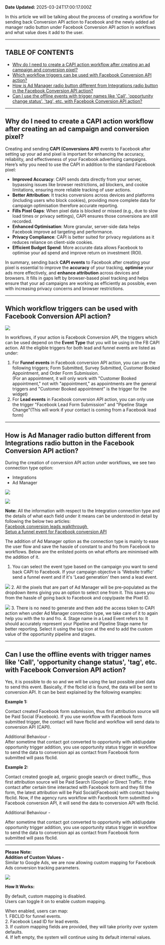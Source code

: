 **Date Updated:** 2025-03-24T17:00:17.000Z

In this article we will be talking about the process of creating a workflow for sending back Conversion API action to Facebook and the newly added ad manager radio button under Facebook Conversion API action in workflows and what value does it add to the user.

---

## **TABLE OF CONTENTS**

  
* [Why do I need to create a CAPI action workflow after creating an ad campaign and conversion pixel?](#Why-do-I-need-to-create-a-CAPI-action-workflow-after-creating-an-ad-campaign-and-conversion-pixel?)
* [Which workflow triggers can be used with Facebook Conversion API action?](#Which-workflow-triggers-can-be-used-with-Facebook-Conversion-API-action?)
* [How is Ad Manager radio button different from Integrations radio button in the Facebook Conversion API action?](#How-is-Ad-Manager-radio-button-different-from-Integrations-radio-button-in-the-Facebook-Conversion-API-action?)
* [Can I use the offline events with trigger names like 'Call', 'opportunity change status', 'tag', etc. with Facebook Conversion API action?](#Can-I-use-the-offline-events-with-trigger-names-like-'Call',-'opportunity-change-status',-'tag',-etc.-with-Facebook-Conversion-API-action?)

  
---

## **Why do I need to create a CAPI action workflow after creating an ad campaign and conversion pixel?**

  
Creating and sending **CAPI (Conversions API)** events to Facebook after setting up your ad and pixel is important for enhancing the accuracy, reliability, and effectiveness of your Facebook advertising campaigns. Here’s why you need to use the CAPI in addition to the standard Facebook pixel:

  
* **Improved Accuracy**: CAPI sends data directly from your server, bypassing issues like browser restrictions, ad blockers, and cookie limitations, ensuring more reliable tracking of user actions.
* **Better Attribution**: It tracks conversions across devices and platforms (including users who block cookies), providing more complete data for campaign optimisation therefore accurate reporting.
* **Fills Pixel Gaps**: When pixel data is blocked or missed (e.g., due to slow load times or privacy settings), CAPI ensures those conversions are still recorded.
* **Enhanced Optimisation**: More granular, server-side data helps Facebook improve ad targeting and performance.
* **Privacy Compliance**: CAPI is better suited for privacy regulations as it reduces reliance on client-side cookies.
* **Efficient Budget Spend**: More accurate data allows Facebook to optimise your ad spend and improve return on investment (ROI).

  
In summary, sending back **CAPI events** to Facebook after creating your pixel is essential to improve the **accuracy** of your tracking, **optimise** your ads more effectively, and **enhance attribution** across devices and browsers. It fills in gaps left by browser-based pixel tracking and helps ensure that your ad campaigns are working as efficiently as possible, even with increasing privacy concerns and browser restrictions.

  
---

## **Which workflow triggers can be used with Facebook Conversion API action?**

  
![](https://s3.amazonaws.com/cdn.freshdesk.com/data/helpdesk/attachments/production/155037638079/original/CL4W8FAhtV-LjEKe9VfqBVqFAUa_pIhS0A.png?1733217275)

  
In workflows, if your action is Facebook Conversion API, the triggers which can be used depend on the **Event Type** that you will be using in the FB CAPI action. All the eligible triggers for both lead and funnel events are listed as under:

1. For **Funnel events** in Facebook conversion API action, you can use the following triggers; Form Submitted, Survey Submitted, Customer Booked Appointment, and Order Form Submission.  
(For an appointment, it will only work with "Customer Booked appointment," not with "appointment," as appointments are the general triggers and "Customer Booked appointment" is the trigger for the widget)
2. For **Lead events** in Facebook conversion API action, you can only use the trigger "Facebook Lead Form Submission" and "Pipeline Stage Change"(This will work if your contact is coming from a Facebook lead form)

---

## **How is Ad Manager radio button different from Integrations radio button in the Facebook Conversion API action?**

  
During the creation of conversion API action under workflows, we see two connection type option:

* Integrations
* Ad Manager

![](https://s3.amazonaws.com/cdn.freshdesk.com/data/helpdesk/attachments/production/155037640699/original/XgEzH7KgUbwqwsE11_g8-9NOhFn2fjbNtg.png?1733218709)

  
![](https://s3.amazonaws.com/cdn.freshdesk.com/data/helpdesk/attachments/production/155037642428/original/1iwxoBDshNInBgDVWRqYNhbg_m_Qipp2CA.png?1733219741)

  
**Note:** All the information with respect to the Integration connection type and the details of what each field under it means can be understood in detail by following the below two articles:[](https://help.gohighlevel.com/support/solutions/articles/48001233833-facebook-conversion-leads-walkthrough)  
[Facebook conversion leads walkthrough ](https://help.gohighlevel.com/support/solutions/articles/48001233833-facebook-conversion-leads-walkthrough)[](https://help.gohighlevel.com/support/solutions/articles/48001236281-how-to-set-up-a-funnel-event-pixel-for-facebook-conversion-api-)  
[Setup a funnel event for Facebook conversion API](https://help.gohighlevel.com/support/solutions/articles/48001236281-how-to-set-up-a-funnel-event-pixel-for-facebook-conversion-api-)

  
The addition of Ad Manager option as the connection type is mainly to ease the user flow and save the hassle of constant to and fro from Facebook to workflows. Below are the enlisted points on what efforts are minimised with the addition of it.

  
1. You can select the event type based on the campaign you want to send back CAPI to Facebook. If your campaign objective is 'Website traffic' send a funnel event and if it's 'Lead generation' then send a lead event.  
    
![](https://s3.amazonaws.com/cdn.freshdesk.com/data/helpdesk/attachments/production/155037642569/original/ti2vYHAvUK-6ccMIVPu3FfsPaaL1air54A.png?1733219814)
2. All the pixels that are part of Ad Manager will be pre-populated as the dropdown items giving you an option to select one from it. This saves you from the hassle of going back to Facebook and copy/paste the Pixel ID.  
    
![](https://s3.amazonaws.com/cdn.freshdesk.com/data/helpdesk/attachments/production/155037642910/original/r6PKw2USmYvjpzah_TJZiuYisNbIbeB78w.png?1733220060)
3. There is no need to generate and then add the access token to CAPI action when under Ad Manager connection type, we take care of it to again help you with the to and fro.
4. Stage name in a Lead Event refers to: It should accurately represent your Pipeline and Pipeline Stage name for better reporting. Select it using the tag icon at the end to add the custom value of the opportunity pipeline and stages.

  
---

## **Can I use the offline events with trigger names like 'Call', 'opportunity change status', 'tag', etc. with Facebook Conversion API action?**

  
Yes, it is possible to do so and we will be using the last possible pixel data to send this event. Basically, if the fbclid id is found, the data will be sent to conversion API. It can be best explained by the following examples:

  
**Example 1:** 

Contact created Facebook form submission, thus first attribution source will be Paid Social (Facebook). If you use workflow with Facebook form submitted trigger, the contact will have fbclid and workflow will send data to conversion API (CAPI).

  
Additional Behaviour -  
After sometime that contact got converted to opportunity with add/update opportunity trigger addition, you use opportunity status trigger in workflow to send the data to conversion api as contact from Facebook form submitted will pass fbclid.

  
**Example 2:** 

Contact created google ad, organic google search or direct traffic,, thus first attribution source will be Paid Search (Google) or Direct Traffic. If the contact after certain time interacted with Facebook form and they fill the form, the latest attribution will be Paid Social(Facebook) with contact having fbclid. Now, if the agency runs workflow with Facebook form submitted > Facebook conversion API, it will send the data to conversion API with fbclid.

  
Additional Behaviour - 

After sometime that contact got converted to opportunity with add/update opportunity trigger addition, you use opportunity status trigger in workflow to send the data to conversion api as contact from Facebook form submitted will pass fbclid.

  
---

**Please Note:**  
**Addition of Custom Values -**  
Similar to Google Ads, we are now allowing custom mapping for Facebook Ads conversion tracking parameters.  
  
  
![](https://s3.amazonaws.com/cdn.freshdesk.com/data/helpdesk/attachments/production/155043836459/original/gFVWuYxc77LoQwMEWkY0p_spdSoyA3QWZQ.jpeg?1742815441)  
  
  
**How It Works:**  
  
By default, custom mapping is disabled.  
Users can toggle it on to enable custom mapping.  
  
When enabled, users can map:  
1\. FBCLID for funnel events.  
2\. Facebook Lead ID for lead events.  
3\. If custom mapping fields are provided, they will take priority over system defaults.  
4\. If left empty, the system will continue using its default internal values.
  
  